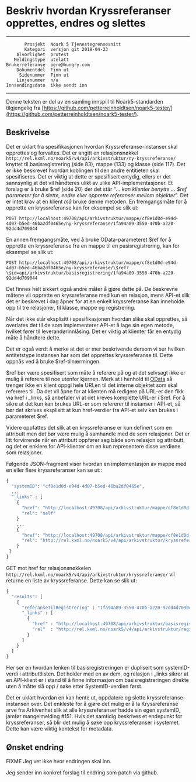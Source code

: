 Beskriv hvordan Kryssreferanser opprettes, endres og slettes
============================================================

 ------------------  ---------------------------------
           Prosjekt  Noark 5 Tjenestegrensesnitt
           Kategori  versjon git 2019-04-23
        Alvorlighet  protest
       Meldingstype  utelatt
    Brukerreferanse  pere@hungry.com
        Dokumentdel  Finn ut
         Sidenummer  Finn ut
        Linjenummer  n/a
    Innsendingsdato  ikke sendt inn
 ------------------  ---------------------------------

Denne teksten er del av en samling innspill til Noark5-standarden
tilgjengelig fra
[https://github.com/petterreinholdtsen/noark5-tester/](https://github.com/petterreinholdtsen/noark5-tester/).

Beskrivelse
-----------

Det er uklart fra spesifikasjonen hvordan Kryssreferanse-instanser
skal opprettes og forvaltes. Det er angitt en relasjonsnøkkel
`http://rel.kxml.no/noark5/v4/api/arkivstruktur/ny-kryssreferanse/`
knyttet til basisregistrering (side 83), mappe (133) og klasse (side
117). Det er ikke beskrevet hvordan koblingen til den andre entitieten
skal spesifiseres. Det er viktig at dette er spesifisert entydig,
ellers er det sannsynlig at det vil håndteres ulikt av ulike
API-implementasjoner.  Et forslag er å bruke $ref (side 20) der det
står "*... kan klienter benytte ... $ref parameter for å slette, endre
eller opprette referanser mellom objekter*".  Det er intet krav at en
klient *må* bruke denne metoden.  En fremgangsmåte for å opprette en
kryssreferanse kan for eksempel se slik ut:


```
POST http://localhost:49708/api/arkivstruktur/mappe/cf8e1d0d-e94d-4d07-b5ed-46ba2df0465e/ny-kryssreferanse/1fa94a89-3550-470b-a220-92dd4d709044
```

En annen fremgangsmåte, ved å bruke OData-parameteret \$ref for å
opprette en kryssreferanse fra en mappe til en pasisregistrering, kan
for eksempel se slik ut:

```
POST http://localhost:49708/api/arkivstruktur/mappe/cf8e1d0d-e94d-4d07-b5ed-46ba2df0465e/ny-kryssreferanse/\$ref?\$id=api/arkivstruktur/basisregistrering/1fa94a89-3550-470b-a220-92dd4d709044
```

Det finnes helt sikkert også andre måter å gjøre dette på.  De
beskrevne måtene vil opprette en kryssreferanse med kun en relasjon,
mens API-et slik det er beskrevet i dag åpner for at en enkelt
kryssreferanse kan inneholde opp til tre relasjoner, til klasse, mappe
og registrering.

Når det ikke står eksplisitt i spesifikasjonen hvordan slike skal
opprettes, så overlates det til de som implementerer API-et å lage sin
egen metode, hvilket fører til leverandørinnlåsing.  Det er viktig at
klienter får en entydig måte å håndtere dette.

Det er også verdt å merke at det er mer beskrivende dersom vi ser
hvilken entitetstype instansen har som det opprettes kryssreferanse
til.  Dette oppnås ved å bruke \$ref-tilnærmingen.

\$ref bør være spesifisert som måte å referere på og at det selvsagt
ikke er mulig å referere til noe utenfor kjernen.  Merk at i henhold
til
[OData](http://docs.oasis-open.org/odata/odata/v4.0/errata03/os/complete/part2-url-conventions/odata-v4.0-errata03-os-part2-url-conventions-complete.html#_Toc453752345)
så trenger ikke en klient oppgi hele URLen til det interne objektet
som skal refereres til.  Da det vil åpne for at klienten må redigere
på URL-er den fikk via href i \_links, så anbefaler vi at det kreves
komplette URL-er i \$ref.  For å sikre at det kun kan brukes URL-er
som refererer til instanser i API-et, så bør det skrives eksplisitt at
kun href-verdier fra API-et selv kan brukes i parameteret $ref.

Videre oppfattes det slik at en kryssreferanse er kun definert som en
attributt men det bør være mulig å samhandle med de som relasjoner.
Det er litt forvirrende når en attributt oppfører seg både som
relasjon og attributt, og det er enklere for API-klienter om en kun
representere disse verdiene som relasjoner.

Følgende JSON-fragment viser hvordan en implementasjon av mappe med en
eller flere kryssreferanser kan se ut::

```Python
{
  "systemID": "cf8e1d0d-e94d-4d07-b5ed-46ba2df0465e",
  ...
  "_links" : [
    {
      "href": "http://localhost:49708/api/arkivstruktur/mappe/cf8e1d0d-e94d-4d07-b5ed-46ba2df0465e/",
      "rel": "self"
    }
    ...
    {
      "href": "http://localhost:49708/api/arkivstruktur/mappe/cf8e1d0d-e94d-4d07-b5ed-46ba2df0465e/kryssreferanse",
      "rel": "http://rel.kxml.no/noark5/v4/api/arkivstruktur/kryssreferanse/"
    }
 ]
}
```

GET mot href for relasjonsnøkkelen
`http://rel.kxml.no/noark5/v4/api/arkivstruktur/kryssreferanse/` vil
returne en liste av kryssreferanse. Dette kan se slik ut:


```Python
{
  "results": [
    {
      "referanseTilRegistrering" : "1fa94a89-3550-470b-a220-92dd4d709044",
      "_links" : [
        {
          "href" : "http://localhost:49708/api/arkivstruktur/basisregistrering/1fa94a89-3550-470b-a220-92dd4d709044", 
          "rel"  : "http://rel.kxml.no/noark5/v4/api/arkivstruktur/registrering/"
        }    
      ]
    }
  ]
}
```

Her ser en hvordan lenken til basisregistreringen er duplisert som
systemID-verdi i attributtlisten.  Det holder med en av dem, og
relasjon i \_links sikrer at en API-klient er i stand til å finne
informasjon om basisregistreringen direkte uten å måtte slå opp / søke
etter SystemID-verdien først.

Det er uklart hvordan en kan hente ut, oppdatere og slette
kryssreferanse-instansen over.  Det enkleste for å gjøre det mulig er
å la Kryssreferanse arve fra Arkivenhet slik at alle kryssreferanser
hadde sin egen systemID, jamfør mangelmelding #151. Hvis det samtidig
beskrives et endepunkt for kryssreferanser, så blir det mulig å søke
opp kryssreferanser i systemet.  Dette kan være viktig kontekst for
metadata.


Ønsket endring
--------------

FIXME Jeg vet ikke hvor endringen skal inn.


Jeg sender inn konkret forslag til endring som patch via github.
